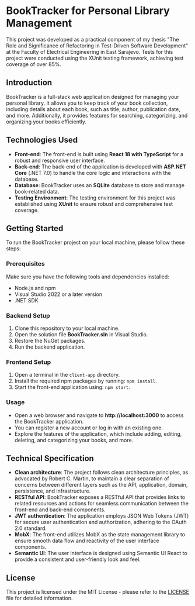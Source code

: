 # BookTracker for Personal Library Management

This project was developed as a practical component of my thesis "The Role and Significance of Refactoring in Test-Driven Software Development" at the Faculty of Electrical Engineering in East Sarajevo. Tests for this project were conducted using the XUnit testing framework, achieving test coverage of over 85%.

## Introduction

BookTracker is a full-stack web application designed for managing your personal library. It allows you to keep track of your book collection, including details about each book, such as title, author, publication date, and more. Additionally, it provides features for searching, categorizing, and organizing your books efficiently.

## Technologies Used

- **Front-end**: The front-end is built using **React 18 with TypeScript** for a robust and responsive user interface.
- **Back-end**: The back-end of the application is developed with **ASP.NET Core** (.NET 7.0) to handle the core logic and interactions with the database.
- **Database**: BookTracker uses an **SQLite** database to store and manage book-related data.
- **Testing Environment**: The testing environment for this project was established using **XUnit** to ensure robust and comprehensive test coverage.

## Getting Started

To run the BookTracker project on your local machine, please follow these steps:

### Prerequisites

Make sure you have the following tools and dependencies installed:

- Node.js and npm
- Visual Studio 2022 or a later version
- .NET SDK

### Backend Setup

1. Clone this repository to your local machine.
2. Open the solution file **BookTracker.sln** in Visual Studio.
3. Restore the NuGet packages.
4. Run the backend application.

### Frontend Setup

1. Open a terminal in the `client-app` directory.
2. Install the required npm packages by running: `npm install`.
3. Start the front-end application using: `npm start`.

### Usage

- Open a web browser and navigate to **http://localhost:3000** to access the BookTracker application.
- You can register a new account or log in with an existing one.
- Explore the features of the application, which include adding, editing, deleting, and categorizing your books, and more.

## Technical Specification

- **Clean architecture**: The project follows clean architecture principles, as advocated by Robert C. Martin, to maintain a clear separation of concerns between different layers such as the API, application, domain, persistence, and infrastructure.
- **RESTful API**: BookTracker exposes a RESTful API that provides links to related resources and actions for seamless communication between the front-end and back-end components.
- **JWT authentication**: The application employs JSON Web Tokens (JWT) for secure user authentication and authorization, adhering to the OAuth 2.0 standard.
- **MobX**: The front-end utilizes MobX as the state management library to ensure smooth data flow and reactivity of the user interface components.
- **Semantic UI**: The user interface is designed using Semantic UI React to provide a consistent and user-friendly look and feel.

## License

This project is licensed under the MIT License - please refer to the [LICENSE](^1^) file for detailed information.
